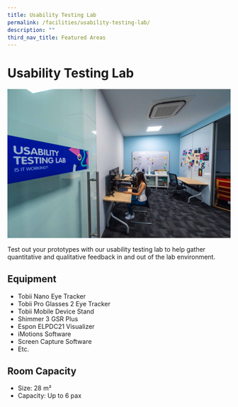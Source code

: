 ```yaml
---
title: Usability Testing Lab
permalink: /facilities/usability-testing-lab/
description: ""
third_nav_title: Featured Areas
---
```

# Usability Testing Lab
![](/images/Facilities/Usability%20Testing%20Lab/Room.jpg)

Test out your prototypes with our usability testing lab to help gather quantitative and qualitative feedback in and out of the lab environment.

## Equipment




* Tobii Nano Eye Tracker
* Tobii Pro Glasses 2 Eye Tracker
* Tobii Mobile Device Stand
* Shimmer 3 GSR Plus
* Espon ELPDC21 Visualizer
* iMotions Software
* Screen Capture Software
* Etc.

## Room Capacity
* Size: 28 m²
* Capacity: Up to 6 pax
